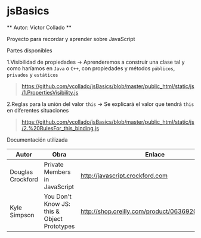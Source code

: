 # jsBasics

** Autor: Víctor Collado **

Proyecto para recordar y aprender sobre JavaScript

Partes disponibles

1.Visibilidad de propiedades -> Aprenderemos a construir una clase tal y como haríamos en `Java` o `C++`,
con propiedades y métodos `públicos`, `privados` y `estáticos` 

> https://github.com/vcollado/jsBasics/blob/master/public_html/static/js/1.PropertiesVisibility.js

2.Reglas para la unión del valor `this` -> Se explicará el valor que tendrá `this` en diferentes situaciones

> https://github.com/vcollado/jsBasics/blob/master/public_html/static/js/2.%20RulesFor_this_binding.js

Documentación utilizada

| Autor | Obra | Enlace |
|-------|------| -------|
|Douglas Crockford| Private Members in JavaScript|http://javascript.crockford.com|
|Kyle Simpson|You Don't Know JS: this & Object Prototypes|http://shop.oreilly.com/product/0636920033738.do|


